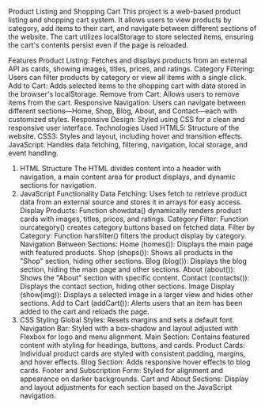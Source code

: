 Product Listing and Shopping Cart
This project is a web-based product listing and shopping cart system. It allows users to view products by category, add items to their cart, and navigate between different sections of the website. The cart utilizes localStorage to store selected items, ensuring the cart's contents persist even if the page is reloaded.

Features
Product Listing: Fetches and displays products from an external API as cards, showing images, titles, prices, and ratings.
Category Filtering: Users can filter products by category or view all items with a single click.
Add to Cart: Adds selected items to the shopping cart with data stored in the browser's localStorage.
Remove from Cart: Allows users to remove items from the cart.
Responsive Navigation: Users can navigate between different sections—Home, Shop, Blog, About, and Contact—each with customized styles.
Responsive Design: Styled using CSS for a clean and responsive user interface.
Technologies Used
HTML5: Structure of the website.
CSS3: Styles and layout, including hover and transition effects.
JavaScript: Handles data fetching, filtering, navigation, local storage, and event handling.
1. HTML Structure
The HTML divides content into a header with navigation, a main content area for product displays, and dynamic sections for navigation.
2. JavaScript Functionality
Data Fetching: Uses fetch to retrieve product data from an external source and stores it in arrays for easy access.
Display Products: Function showdata() dynamically renders product cards with images, titles, prices, and ratings.
Category Filter: Function ourcategory() creates category buttons based on fetched data.
Filter by Category: Function harsfilter() filters the product display by category.
Navigation Between Sections:
Home (homes()): Displays the main page with featured products.
Shop (shops()): Shows all products in the "Shop" section, hiding other sections.
Blog (blog()): Displays the blog section, hiding the main page and other sections.
About (about()): Shows the "About" section with specific content.
Contact (contacts()): Displays the contact section, hiding other sections.
Image Display (show(img)): Displays a selected image in a larger view and hides other sections.
Add to Cart (addCart()): Alerts users that an item has been added to the cart and reloads the page.
3. CSS Styling
Global Styles: Resets margins and sets a default font.
Navigation Bar: Styled with a box-shadow and layout adjusted with Flexbox for logo and menu alignment.
Main Section: Contains featured content with styling for headings, buttons, and cards.
Product Cards: Individual product cards are styled with consistent padding, margins, and hover effects.
Blog Section: Adds responsive hover effects to blog cards.
Footer and Subscription Form: Styled for alignment and appearance on darker backgrounds.
Cart and About Sections: Display and layout adjustments for each section based on the JavaScript navigation.

